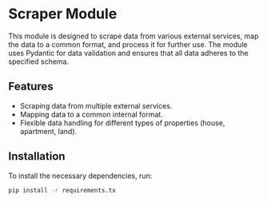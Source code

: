 # Scraper Module

This module is designed to scrape data from various external services, map the data to a common format, and process it for further use. The module uses Pydantic for data validation and ensures that all data adheres to the specified schema.

## Features

- Scraping data from multiple external services.
- Mapping data to a common internal format.
- Flexible data handling for different types of properties (house, apartment, land).

## Installation

To install the necessary dependencies, run:

```bash
pip install -r requirements.tx